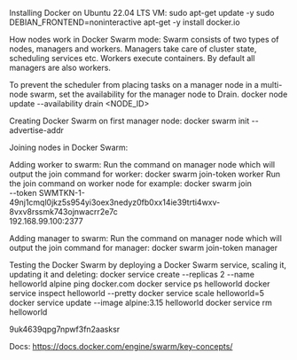 Installing Docker on Ubuntu 22.04 LTS VM:
sudo apt-get update -y
sudo DEBIAN_FRONTEND=noninteractive apt-get -y install docker.io

How nodes work in Docker Swarm mode:
Swarm consists of two types of nodes, managers and workers.
Managers take care of cluster state, scheduling services etc.
Workers execute containers.
By default all managers are also workers.

To prevent the scheduler from placing tasks on a manager node in a multi-node swarm, set the availability for the manager node to Drain.
docker node update --availability drain <NODE_ID>

Creating Docker Swarm on first manager node:
docker swarm init --advertise-addr <MANAGER-IP>

Joining nodes in Docker Swarm:

Adding worker to swarm:
Run the command on manager node which will output the join command for worker:
docker swarm join-token worker
Run the join command on worker node for example:
docker swarm join \
  --token SWMTKN-1-49nj1cmql0jkz5s954yi3oex3nedyz0fb0xx14ie39trti4wxv-8vxv8rssmk743ojnwacrr2e7c \
  192.168.99.100:2377

Adding manager to swarm:
Run the command on manager node which will output the join command for manager:
docker swarm join-token manager

Testing the Docker Swarm by deploying a Docker Swarm service, scaling it, updating it and deleting:
docker service create --replicas 2 --name helloworld alpine ping docker.com
docker service ps helloworld
docker service inspect helloworld --pretty
docker service scale helloworld=5
docker service update --image alpine:3.15 helloworld
docker service rm helloworld



9uk4639qpg7npwf3fn2aasksr

Docs:
https://docs.docker.com/engine/swarm/key-concepts/